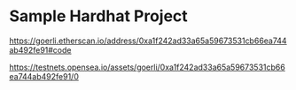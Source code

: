 # Sample Hardhat Project


https://goerli.etherscan.io/address/0xa1f242ad33a65a59673531cb66ea744ab492fe91#code

https://testnets.opensea.io/assets/goerli/0xa1f242ad33a65a59673531cb66ea744ab492fe91/0